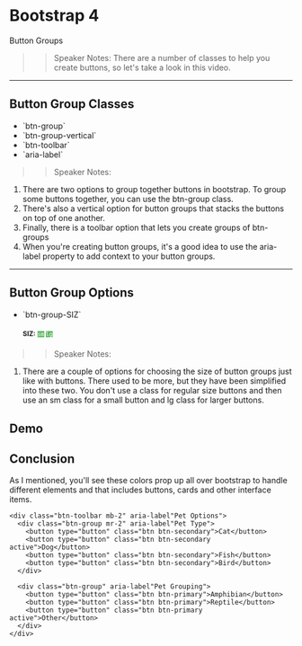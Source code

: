 <!-- .slide: data-state="title" -->
# Bootstrap 4
Button Groups

> > Speaker Notes:
There are a number of classes to help you create buttons, so let's take a look in this video.

---

<!-- .slide: data-state="hasicon" -->

## <i class="fa fa-hand-o-up"></i> Button Group Classes

<ul>
	<li class="fragment">`btn-group`</li>
	<li class="fragment">`btn-group-vertical`</li>
	<li class="fragment">`btn-toolbar`</li>
	<li class="fragment">`aria-label`</li>
</ul>

> > Speaker Notes:
1. There are two options to group together buttons in bootstrap. To group some buttons together, you can use the btn-group class.
2. There's also a vertical option for button groups that stacks the buttons on top of one another.
3. Finally, there is a toolbar option that lets you create groups of btn-groups
4. When you're creating button groups, it's a good idea to use the aria-label property to add context to your button groups.

---

<!-- .slide: data-state="hasicon" -->

## <i class="fa fa-hand-o-up"></i> Button Group Options

<ul>
	<li><p contenteditable>`btn-group-SIZ`</p>
		<small style="line-height: 220%; vertical-align: text-bottom;">		<b>SIZ:</b>
			<code style="background:#5cb85c; color:white;">sm</code>
			<code style="background:#5cb85c; color:white;">lg</code>
		</small><br>
	</li>
</ul>

> > Speaker Notes:
1. There are a couple of options for choosing the size of button groups just like with buttons. There used to be more, but they have been simplified into these two. You don't use a class for regular size buttons and then use an sm class for a small button and lg class for larger buttons.

## Demo

## Conclusion
As I mentioned, you'll see these colors prop up all over bootstrap to handle different elements and that includes buttons, cards and other interface items.

```
<div class="btn-toolbar mb-2" aria-label"Pet Options">
  <div class="btn-group mr-2" aria-label"Pet Type">
    <button type="button" class="btn btn-secondary">Cat</button>
    <button type="button" class="btn btn-secondary active">Dog</button>
    <button type="button" class="btn btn-secondary">Fish</button>
    <button type="button" class="btn btn-secondary">Bird</button>
  </div>

  <div class="btn-group" aria-label"Pet Grouping">
    <button type="button" class="btn btn-primary">Amphibian</button>
    <button type="button" class="btn btn-primary">Reptile</button>
    <button type="button" class="btn btn-primary active">Other</button>
  </div>
</div>
```